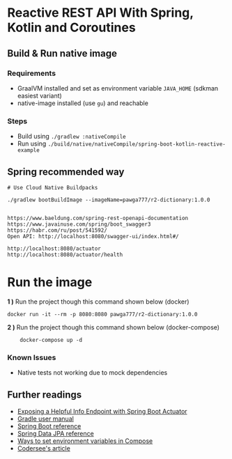 # Reactive REST API With Spring, Kotlin and Coroutines

## Build & Run native image

### Requirements
- GraalVM installed and set as environment variable `JAVA_HOME` (sdkman easiest variant)
- native-image installed (use `gu`) and reachable

### Steps
- Build using `./gradlew :nativeCompile`
- Run using `./build/native/nativeCompile/spring-boot-kotlin-reactive-example`

## Spring recommended way

```shell
# Use Cloud Native Buildpacks

./gradlew bootBuildImage --imageName=pawga777/r2-dictionary:1.0.0  


```

```
https://www.baeldung.com/spring-rest-openapi-documentation
https://www.javainuse.com/spring/boot_swagger3
https://habr.com/ru/post/541592/
Open API: http://localhost:8080/swagger-ui/index.html#/

http://localhost:8080/actuator
http://localhost:8080/actuator/health

```

# Run the image
<b>1 )</b> Run the project though this command shown below (docker)
```
docker run -it --rm -p 8080:8080 pawga777/r2-dictionary:1.0.0
```

<b>2 )</b> Run the project though this command shown below (docker-compose)
```
    docker-compose up -d
```

### Known Issues
- Native tests not working due to mock dependencies



## Further readings
* [Exposing a Helpful Info Endpoint with Spring Boot Actuator](https://reflectoring.io/spring-boot-info-endpoint/)
* [Gradle user manual](https://docs.gradle.org/)
* [Spring Boot reference](https://docs.spring.io/spring-boot/docs/current/reference/htmlsingle/)
* [Spring Data JPA reference](https://docs.spring.io/spring-data/jpa/docs/current/reference/html/)  
* [Ways to set environment variables in Compose](https://docs.docker.com/compose/environment-variables/set-environment-variables/)  
* [Codersee's article](https://codersee.com/reactive-rest-api-with-spring-kotlin-and-coroutines/)

